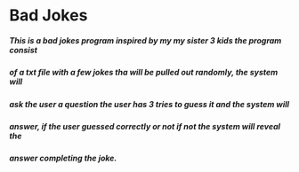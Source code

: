 #                    Bad Jokes 
##### This is a bad jokes program inspired by my my sister 3 kids the program consist
##### of a txt file with a few jokes tha will be pulled out randomly, the system will
##### ask the user a question the user has 3 tries to guess it and the system will
##### answer, if the user guessed correctly or not if not the system will reveal the
##### answer completing the joke.

